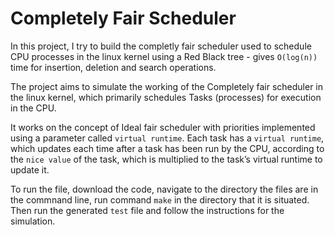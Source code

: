 # Completely Fair Scheduler
In this project, I try to build the completly fair scheduler used to schedule CPU processes in the linux kernel using a Red Black tree - gives `O(log(n))` time for insertion, deletion and search operations.

The project aims to simulate the working of the Completely fair scheduler in the linux kernel, which primarily schedules Tasks (processes) for execution in the CPU.

It works on the concept of Ideal fair scheduler with priorities implemented using a parameter called `virtual runtime`. Each task has a `virtual runtime`, which updates each time after a task has been run by the CPU, according to the `nice value` of the task, which is multiplied to the task’s virtual runtime to update it.

To run the file, download the code, navigate to the directory the files are in the commnand line, run command `make` in the directory that it is situated.
Then run the generated `test` file and follow the instructions for the simulation.
